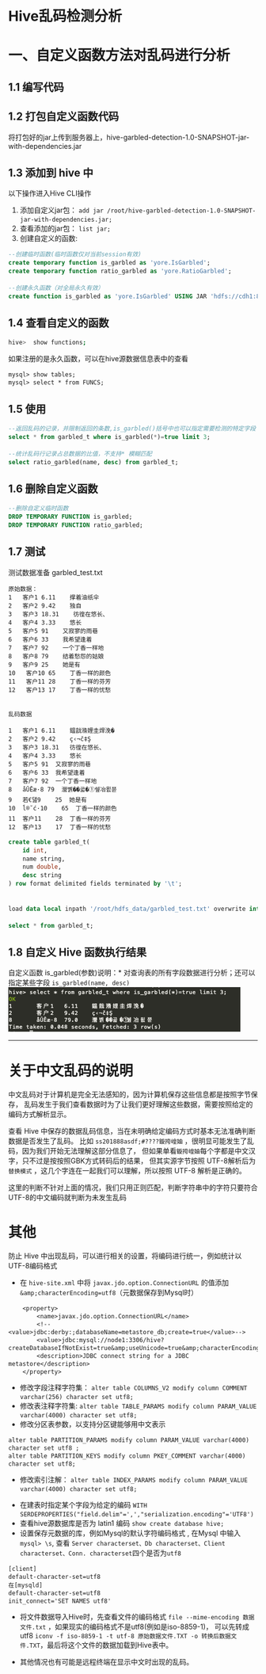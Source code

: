 Hive乱码检测分析
==

# 一、自定义函数方法对乱码进行分析

## 1.1 编写代码

## 1.2 打包自定义函数代码
将打包好的jar上传到服务器上，hive-garbled-detection-1.0-SNAPSHOT-jar-with-dependencies.jar

## 1.3 添加到 hive 中
以下操作进入Hive CLI操作  

1. 添加自定义jar包： `add jar /root/hive-garbled-detection-1.0-SNAPSHOT-jar-with-dependencies.jar;`
2. 查看添加的jar包： `list jar;`
3. 创建自定义的函数: 
```sql
--创建临时函数(临时函数仅对当前session有效)
create temporary function is_garbled as 'yore.IsGarbled';
create temporary function ratio_garbled as 'yore.RatioGarbled';

--创建永久函数（对全局永久有效）
create function is_garbled as 'yore.IsGarbled' USING JAR 'hdfs://cdh1:8082/自定义函数jar包路径';

```

## 1.4 查看自定义的函数
```bash
hive>  show functions;
```

如果注册的是永久函数，可以在hive源数据信息表中的查看
```
mysql> show tables;
mysql> select * from FUNCS;

```

## 1.5 使用
```sql
--返回乱码的记录，并限制返回的条数,is_garbled()括号中也可以指定需要检测的特定字段
select * from garbled_t where is_garbled(*)=true limit 3;

--统计乱码行记录占总数据的比值，不支持* 模糊匹配
select ratio_garbled(name, desc) from garbled_t;

```

## 1.6 删除自定义函数
```sql
--删除自定义临时函数
DROP TEMPORARY FUNCTION is_garbled;
DROP TEMPORARY FUNCTION ratio_garbled;
```


## 1.7 测试
测试数据准备 garbled_test.txt
```
原始数据：
1   客户1 6.11    撑着油纸伞
2   客户2 9.42    独自
3   客户3 18.31    彷徨在悠长、
4   客户4 3.33    悠长
5   客户5 91    又寂寥的雨巷
6   客户6 33    我希望逢着
7   客户7 92    一个丁香一样地
8   客户8 79    结着愁怨的姑娘
9   客户9 25    她是有
10   客户10 65    丁香一样的颜色
11   客户11 28    丁香一样的芬芳
12   客户13 17    丁香一样的忧愁


乱码数据

1	客户1	6.11	鎾戠潃娌圭焊浼�
2	客户2	9.42	ç‹¬č‡Ş
3	客户3	18.31	彷徨在悠长、
4	客户4	3.33	悠长
5	客户5	91	又寂寥的雨巷
6	客户6	33	我希望逢着
7	客户7	92	一个丁香一样地
8	åŪĒæ·8	79	瀯볡��곫�①쉪冶묈쮼
9	若€댎9	25	她是有
10	ĺ®˘ć·10	65	丁香一样的颜色
11	客户11	28	丁香一样的芬芳
12	客户13	17	丁香一样的忧愁

```

```sql
create table garbled_t(
    id int,
    name string,
    num double,
    desc string
) row format delimited fields terminated by '\t';


load data local inpath '/root/hdfs_data/garbled_test.txt' overwrite into table garbled_t;

select * from garbled_t;

```

## 1.8 自定义 Hive 函数执行结果

自定义函数 is_garbled(参数)说明：* 对查询表的所有字段数据进行分析；还可以指定某些字段 `is_garbled(name, desc)`
![执行自定义乱码检测的 UDF 函数的返回结果](src/main/resources/is_garbled_result.png)



- - - - 

# 关于中文乱码的说明
中文乱码对于计算机是完全无法感知的，因为计算机保存这些信息都是按照字节保存，
乱码发生于我们查看数据时为了让我们更好理解这些数据，需要按照给定的编码方式解析显示。

查看 Hive 中保存的数据乱码信息，当在未明确给定编码方式时基本无法准确判断数据是否发生了乱码。
比如 `ss201888asdf;#????鏇挎崲妯` ，很明显可能发生了乱码，因为我们开始无法理解这部分信息了，
但如果单看`鏇挎崲妯`每个字都是中文汉字，只不过是按按照GBK方式转码后的结果，
但其实源字节按照 UTF-8解析后为 `替换模式` ，这几个字连在一起我们可以理解，所以按照 UTF-8 解析是正确的。

这里的判断不针对上面的情况，我们只用正则匹配，判断字符串中的字符只要符合 UTF-8的中文编码就判断为未发生乱码


# 其他
防止 Hive 中出现乱码，可以进行相关的设置，将编码进行统一，例如统计以 UTF-8编码格式

* 在 `hive-site.xml` 中将 `javax.jdo.option.ConnectionURL` 的值添加 `&amp;characterEncoding=utf8`（元数据保存到Mysql时）
```
    <property>
		<name>javax.jdo.option.ConnectionURL</name>
		<!--<value>jdbc:derby:;databaseName=metastore_db;create=true</value>-->
		<value>jdbc:mysql://node1:3306/hive?createDatabaseIfNotExist=true&amp;useUnicode=true&amp;characterEncoding=utf8&amp;useSSL=false</value>
    	<description>JDBC connect string for a JDBC metastore</description>
	</property>
```
* 修改字段注释字符集： `alter table COLUMNS_V2 modify column COMMENT varchar(256) character set utf8;`
* 修改表注释字符集: `alter table TABLE_PARAMS modify column PARAM_VALUE varchar(4000) character set utf8;`
* 修改分区表参数，以支持分区键能够用中文表示 
```
alter table PARTITION_PARAMS modify column PARAM_VALUE varchar(4000) character set utf8 ;
alter table PARTITION_KEYS modify column PKEY_COMMENT varchar(4000) character set utf8;
```
* 修改索引注解： `alter table INDEX_PARAMS modify column PARAM_VALUE varchar(4000) character set utf8;`

+ 在建表时指定某个字段为给定的编码 `WITH SERDEPROPERTIES("field.delim"=',',"serialization.encoding"='UTF8')`
+ 查看hive源数据库是否为 latin1 编码 `show create database hive;`
+ 设置保存元数据的库，例如Mysql的默认字符编码格式 , 在Mysql 中输入 `mysql> \s`, 查看 `Server characterset、Db characterset、Client characterset、Conn. characterset`四个是否为`utf8`
```
[client]
default-character-set=utf8
在[mysqld]
default-character-set=utf8
init_connect='SET NAMES utf8' 
```
+ 将文件数据导入Hive时，先查看文件的编码格式 `file --mime-encoding 数据文件.txt` ，如果现实的编码格式不是utf8(例如是iso-8859-1)，
可以先转成utf8 `iconv -f iso-8859-1 -t utf-8 原始数据文件.TXT -o 转换后数据文件.TXT`，最后将这个文件的数据加载到Hive表中。

- 其他情况也有可能是远程终端在显示中文时出现的乱码。
